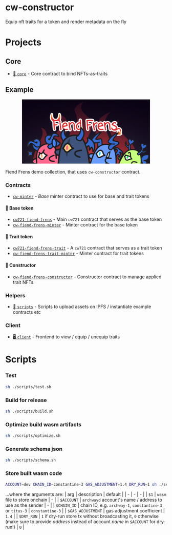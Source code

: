 # cw-constructor

Equip nft traits for a token and render metadata on the fly

# Projects

## Core

- [🧱 `core`](./core) - Core contract to bind NFTs-as-traits

## Example

<div align="center">
  <img src=".github/cover.jpg" alt="Fiend Frens" height="200">
</div>

Fiend Frens demo collection, that uses `cw-constructor` contract.

### Contracts

- [`cw-minter`](./example/contracts/cw-minter) - _Base_ minter contract to use for base and trait tokens

#### 💎 Base token
- [`cw721-fiend-frens`](./example/contracts/cw721-fiend-frens) - Main `cw721` contract that serves as the base token
- [ `cw-fiend-frens-minter`](./example/contracts/cw-fiend-frens-minter) - Minter contract for the base token

#### 📎 Trait token
- [`cw721-fiend-frens-trait`](./example/contracts/cw721-fiend-frens-trait) - A `cw721` contract that serves as a trait token
- [`cw-fiend-frens-trait-minter`](./example/contracts/cw-fiend-frens-trait-minter) - Minter contract for trait tokens

#### 🔩 Constructor
- [`cw-fiend-frens-constructor`](./example/contracts/cw-fiend-frens-constructor) - Constructor contract to manage applied trait NFTs

### Helpers
- [🚀 `scripts`](./example/scripts) - Scripts to upload assets on IPFS / instantiate example contracts etc

### Client
- [🖥️ `client`](./example/client) - Frontend to view / equip / unequip traits

# Scripts

### Test
```sh
sh ./scripts/test.sh
```

### Build for release
```sh
sh ./scripts/build.sh
```

### Optimize build wasm artifacts
```sh
sh ./scripts/optimize.sh
```

### Generate schema json
```sh
sh ./scripts/schema.sh
```

### Store built wasm code
```sh
ACCOUNT=dev CHAIN_ID=constantine-3 GAS_ADJUSTMENT=1.4 DRY_RUN=1 sh ./scripts/store.sh target/wasm32-unknown-unknown/release/cw721_fiend_frens_trait.wasm
```

...where the arguments are:
| arg | description  | default |
| - | - | - |
| `$1` | `wasm` file to store onchain | - |
| `$ACCOUNT` | `archwayd` account's name / address to use as the sender | - |
| `$CHAIN_ID` | chain ID, e.g. `archway-1`, `constantine-3` or `titus-3` | `constantine-3` |
| `$GAS_ADJUSTMENT` | gas adjustment coefficient | `1.4` |
| `$DRY_RUN` | `1` if dry-run store tx without broadcasting it, `0` otherwise (make sure to provide *address* instead of account *name* in `$ACCOUNT` for dry-run!) | `0` |
